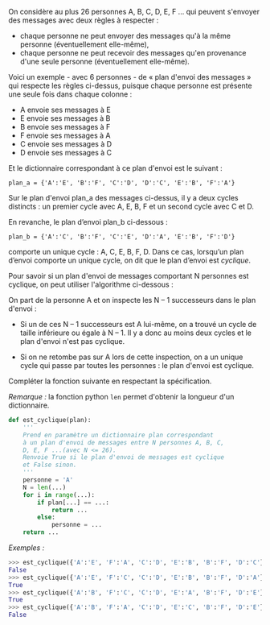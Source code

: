 On considère au plus 26 personnes A, B, C, D, E, F ... qui peuvent s'envoyer des messages
avec deux règles à respecter :

- chaque personne ne peut envoyer des messages qu'à la même personne
  (éventuellement elle-même),
- chaque personne ne peut recevoir des messages qu'en provenance d'une seule
  personne (éventuellement elle-même).

Voici un exemple - avec 6 personnes - de « plan d'envoi des messages » qui respecte les
règles ci-dessus, puisque chaque personne est présente une seule fois dans chaque
colonne :

- A envoie ses messages à E
- E envoie ses messages à B
- B envoie ses messages à F
- F envoie ses messages à A
- C envoie ses messages à D
- D envoie ses messages à C

Et le dictionnaire correspondant à ce plan d'envoi est le suivant :

`plan_a = {'A':'E', 'B':'F', 'C':'D', 'D':'C', 'E':'B', 'F':'A'}`

Sur le plan d'envoi plan_a des messages ci-dessus, il y a deux cycles distincts : un premier
cycle avec A, E, B, F et un second cycle avec C et D.

En revanche, le plan d’envoi plan_b ci-dessous :

`plan_b = {'A':'C', 'B':'F', 'C':'E', 'D':'A', 'E':'B', 'F':'D'}`

comporte un unique cycle : A, C, E, B, F, D. Dans ce cas, lorsqu’un plan d’envoi comporte un
unique cycle, on dit que le plan d’envoi est _cyclique_.

Pour savoir si un plan d'envoi de messages comportant N personnes est cyclique, on peut
utiliser l'algorithme ci-dessous :

On part de la personne A et on inspecte les N – 1 successeurs dans le plan d'envoi :

- Si un de ces N – 1 successeurs est A lui-même, on a trouvé un cycle de taille
  inférieure ou égale à N – 1. Il y a donc au moins deux cycles et le plan d'envoi n'est
  pas cyclique.

- Si on ne retombe pas sur A lors de cette inspection, on a un unique cycle qui passe
  par toutes les personnes : le plan d'envoi est cyclique.

Compléter la fonction suivante en respectant la spécification.

_Remarque :_ la fonction python `len` permet d'obtenir la longueur d'un dictionnaire.

```python linenums='1'
def est_cyclique(plan):
    '''
    Prend en paramètre un dictionnaire plan correspondant
    à un plan d'envoi de messages entre N personnes A, B, C,
    D, E, F ...(avec N <= 26).
    Renvoie True si le plan d'envoi de messages est cyclique
    et False sinon.
    '''
    personne = 'A'
    N = len(...)
    for i in range(...):
        if plan[...] == ...:
            return ...
        else:
            personne = ...
    return ...
```

_Exemples :_

```python
>>> est_cyclique({'A':'E', 'F':'A', 'C':'D', 'E':'B', 'B':'F', 'D':'C'})
False
>>> est_cyclique({'A':'E', 'F':'C', 'C':'D', 'E':'B', 'B':'F', 'D':'A'})
True
>>> est_cyclique({'A':'B', 'F':'C', 'C':'D', 'E':'A', 'B':'F', 'D':'E'})
True
>>> est_cyclique({'A':'B', 'F':'A', 'C':'D', 'E':'C', 'B':'F', 'D':'E'})
False
```

